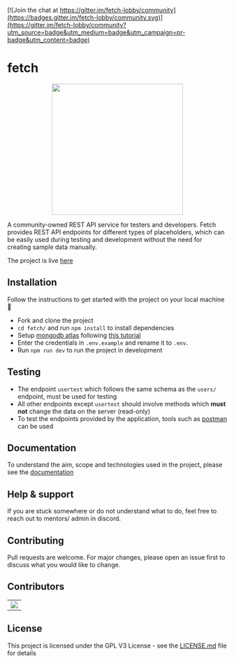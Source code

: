 [![Join the chat at https://gitter.im/fetch-lobby/community](https://badges.gitter.im/fetch-lobby/community.svg)](https://gitter.im/fetch-lobby/community?utm_source=badge&utm_medium=badge&utm_campaign=pr-badge&utm_content=badge)

# fetch

<p align="center" width="100%">
    <img width="300" src="https://github.com/adityabisoi/fetch/blob/main/logo.png"> 
</p>

A community-owned REST API service for testers and developers. Fetch provides REST API endpoints for different types of placeholders, which can be easily used during testing and development without the need for creating sample data manually.

The project is live [here](https://rest-fetch.herokuapp.com/)



## Installation
Follow the instructions to get started with the project on your local machine 🚀
* Fork and clone the project
* `cd fetch/` and run `npm install` to install dependencies
* Setup [mongodb atlas](https://www.mongodb.com/cloud/atlas) following [this tutorial](https://dev.to/dalalrohit/how-to-connect-to-mongodb-atlas-using-node-js-k9i)
* Enter the credentials in `.env.example` and rename it to `.env`.
* Run `npm run dev` to run the project in development

## Testing
* The endpoint `usertest` which follows the same schema as the `users/` endpoint, must be used for testing
* All other endpoints except `usertest` should involve methods which **must not** change the data on the server (read-only)
* To test the endpoints provided by the application, tools such as [postman](https://www.postman.com/) can be used

## Documentation
To understand the aim, scope and technologies used in the project, please see the [documentation](https://bit.ly/36PmwEc)

## Help & support
If you are stuck somewhere or do not understand what to do, feel free to reach out to mentors/ admin in discord.

## Contributing
Pull requests are welcome. For major changes, please open an issue first to discuss what you would like to change.

## Contributors 
<table>
	<tr>
		<td>
			<a href="https://github.com/adityabisoi/REST-fetch/graphs/contributors">
  <img src="https://contrib.rocks/image?repo=adityabisoi/REST-fetch" />
</a>
		</td>
	</tr>
</table>

## License

This project is licensed under the GPL V3 License - see the [LICENSE.md](LICENSE.md) file for details
